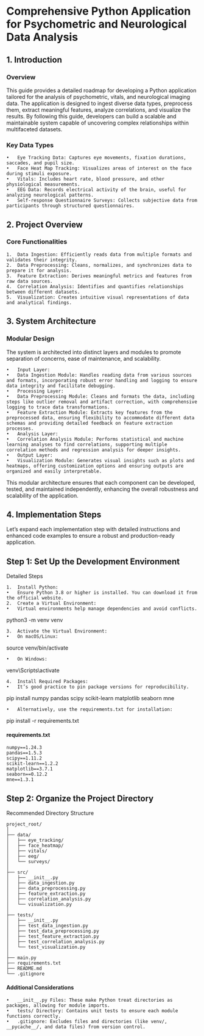 # Comprehensive Python Application for Psychometric and Neurological Data Analysis

## 1. Introduction

### Overview

This guide provides a detailed roadmap for developing a Python application tailored for the analysis of psychometric, vitals, and neurological imaging data. The application is designed to ingest diverse data types, preprocess them, extract meaningful features, analyze correlations, and visualize the results. By following this guide, developers can build a scalable and maintainable system capable of uncovering complex relationships within multifaceted datasets.

### Key Data Types

	•	Eye Tracking Data: Captures eye movements, fixation durations, saccades, and pupil size.
	•	Face Heat Map Tracking: Visualizes areas of interest on the face during stimuli exposure.
	•	Vitals: Includes heart rate, blood pressure, and other physiological measurements.
	•	EEG Data: Records electrical activity of the brain, useful for analyzing neurological patterns.
	•	Self-response Questionnaire Surveys: Collects subjective data from participants through structured questionnaires.

## 2. Project Overview

### Core Functionalities

	1.	Data Ingestion: Efficiently reads data from multiple formats and validates their integrity.
	2.	Data Preprocessing: Cleans, normalizes, and synchronizes data to prepare it for analysis.
	3.	Feature Extraction: Derives meaningful metrics and features from raw data sources.
	4.	Correlation Analysis: Identifies and quantifies relationships between different datasets.
	5.	Visualization: Creates intuitive visual representations of data and analytical findings.

## 3. System Architecture

### Modular Design

The system is architected into distinct layers and modules to promote separation of concerns, ease of maintenance, and scalability.

	•	Input Layer:
	•	Data Ingestion Module: Handles reading data from various sources and formats, incorporating robust error handling and logging to ensure data integrity and facilitate debugging.
	•	Processing Layer:
	•	Data Preprocessing Module: Cleans and formats the data, including steps like outlier removal and artifact correction, with comprehensive logging to trace data transformations.
	•	Feature Extraction Module: Extracts key features from the preprocessed data, ensuring flexibility to accommodate different data schemas and providing detailed feedback on feature extraction processes.
	•	Analysis Layer:
	•	Correlation Analysis Module: Performs statistical and machine learning analyses to find correlations, supporting multiple correlation methods and regression analysis for deeper insights.
	•	Output Layer:
	•	Visualization Module: Generates visual insights such as plots and heatmaps, offering customization options and ensuring outputs are organized and easily interpretable.

This modular architecture ensures that each component can be developed, tested, and maintained independently, enhancing the overall robustness and scalability of the application.

## 4. Implementation Steps

Let’s expand each implementation step with detailed instructions and enhanced code examples to ensure a robust and production-ready application.

## Step 1: Set Up the Development Environment

Detailed Steps

	1.	Install Python:
	•	Ensure Python 3.8 or higher is installed. You can download it from the official website.
	2.	Create a Virtual Environment:
	•	Virtual environments help manage dependencies and avoid conflicts.

python3 -m venv venv


	3.	Activate the Virtual Environment:
	•	On macOS/Linux:

source venv/bin/activate


	•	On Windows:

venv\Scripts\activate


	4.	Install Required Packages:
	•	It’s good practice to pin package versions for reproducibility.

pip install numpy pandas scipy scikit-learn matplotlib seaborn mne

	•	Alternatively, use the requirements.txt for installation:

pip install -r requirements.txt


#### requirements.txt

	numpy==1.24.3
	pandas==1.5.3
	scipy==1.11.2
	scikit-learn==1.2.2
	matplotlib==3.7.1
	seaborn==0.12.2
	mne==1.3.1



## Step 2: Organize the Project Directory

Recommended Directory Structure

	project_root/
	│
	├── data/
	│   ├── eye_tracking/
	│   ├── face_heatmap/
	│   ├── vitals/
	│   ├── eeg/
	│   └── surveys/
	│
	├── src/
	│   ├── __init__.py
	│   ├── data_ingestion.py
	│   ├── data_preprocessing.py
	│   ├── feature_extraction.py
	│   ├── correlation_analysis.py
	│   └── visualization.py
	│
	├── tests/
	│   ├── __init__.py
	│   ├── test_data_ingestion.py
	│   ├── test_data_preprocessing.py
	│   ├── test_feature_extraction.py
	│   ├── test_correlation_analysis.py
	│   └── test_visualization.py
	│
	├── main.py
	├── requirements.txt
	├── README.md
	└── .gitignore

#### Additional Considerations

	•	__init__.py Files: These make Python treat directories as packages, allowing for module imports.
	•	tests/ Directory: Contains unit tests to ensure each module functions correctly.
	•	.gitignore: Excludes files and directories (like venv/, __pycache__/, and data files) from version control.
